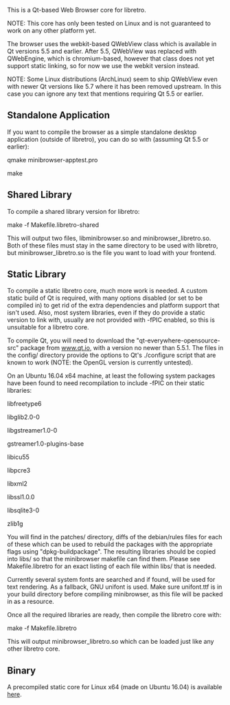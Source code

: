 This is a Qt-based Web Browser core for libretro.

NOTE: This core has only been tested on Linux and is not guaranteed to work on any other platform yet.

The browser uses the webkit-based QWebView class which is available in Qt versions 5.5 and earlier. After 5.5, QWebView was replaced with QWebEngine, which is chromium-based, however that class does not yet support static linking, so for now we use the webkit version instead.

NOTE: Some Linux distributions (ArchLinux) seem to ship QWebView even with newer Qt versions like 5.7 where it has been removed upstream. In this case you can ignore any text that mentions requiring Qt 5.5 or earlier.

Standalone Application
--------

If you want to compile the browser as a simple standalone desktop application (outside of libretro), you can do so with (assuming Qt 5.5 or earlier):

qmake minibrowser-apptest.pro

make

Shared Library
--------

To compile a shared library version for libretro:

make -f Makefile.libretro-shared

This will output two files, libminibrowser.so and minibrowser_libretro.so. Both of these files must stay in the same directory to be used with libretro, but minibrowser_libretro.so is the file you want to load with your frontend.

Static Library
--------

To compile a static libretro core, much more work is needed. A custom static build of Qt is required, with many options disabled (or set to be compiled in) to get rid of the extra dependencies and platform support that isn't used. Also, most system libraries, even if they do provide a static version to link with, usually are not provided with -fPIC enabled, so this is unsuitable for a libretro core.

To compile Qt, you will need to download the "qt-everywhere-opensource-src" package from www.qt.io, with a version no newer than 5.5.1. The files in the config/ directory provide the options to Qt's ./configure script that are known to work (NOTE: the OpenGL version is currently untested).

On an Ubuntu 16.04 x64 machine, at least the following system packages have been found to need recompilation to include -fPIC on their static libraries:

libfreetype6

libglib2.0-0

libgstreamer1.0-0

gstreamer1.0-plugins-base

libicu55

libpcre3

libxml2

libssl1.0.0

libsqlite3-0

zlib1g

You will find in the patches/ directory, diffs of the debian/rules files for each of these which can be used to rebuild the packages with the appropriate flags using "dpkg-buildpackage". The resulting libraries should be copied into libs/ so that the minibrowser makefile can find them. Please see Makefile.libretro for an exact listing of each file within libs/ that is needed.

Currently several system fonts are searched and if found, will be used for text rendering. As a fallback, GNU unifont is used. Make sure unifont.ttf is in your build directory before compiling minibrowser, as this file will be packed in as a resource.

Once all the required libraries are ready, then compile the libretro core with:

make -f Makefile.libretro

This will output minibrowser_libretro.so which can be loaded just like any other libretro core.

Binary
--------

A precompiled static core for Linux x64 (made on Ubuntu 16.04) is available [here](http://buildbot.fiveforty.net/minibrowser_libretro.so).
